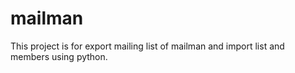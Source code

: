 mailman
=======

This project is for export mailing list of mailman and import list and members using python.
